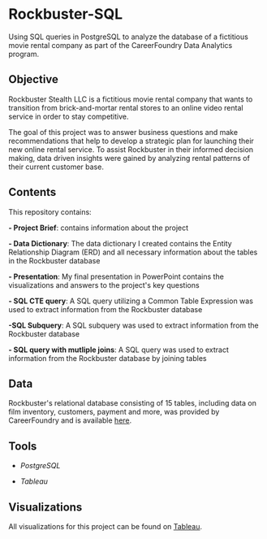# Rockbuster-SQL
Using SQL queries in PostgreSQL to analyze the database of a fictitious movie rental company as part of the CareerFoundry Data Analytics program.
## **Objective**
Rockbuster Stealth LLC is a fictitious movie rental company that wants to transition from brick-and-mortar rental stores to an online video rental service 
in order to stay competitive.

The goal of this project was to answer business questions and make recommendations that help to develop a strategic plan for launching their new online rental service.
To assist Rockbuster in their informed decision making, data driven insights were gained by analyzing rental patterns of their current customer base.
## Contents
This repository contains:

**- Project Brief**: contains information about the project

**- Data Dictionary**: The data dictionary I created contains the Entity Relationship Diagram (ERD) and all necessary information about the tables in the Rockbuster database

**- Presentation**: My final presentation in PowerPoint contains the visualizations and answers to the project's key questions

**- SQL CTE query**: A SQL query utilizing a Common Table Expression was used to extract information from the Rockbuster database

**-SQL Subquery**: A SQL subquery was used to extract information from the Rockbuster database

**- SQL query with mutliple joins**: A SQL query was used to extract information from the Rockbuster database by joining tables
## Data
Rockbuster's relational database consisting of 15 tables, including data on film inventory, customers, payment and more, was provided by CareerFoundry and is available [here](http://www.postgresqltutorial.com/wp-content/uploads/2019/05/dvdrental.zip).
## Tools
* *PostgreSQL*

* *Tableau*
## Visualizations
All visualizations for this project can be found on [Tableau](https://public.tableau.com/app/profile/katja.gonzales).


 
